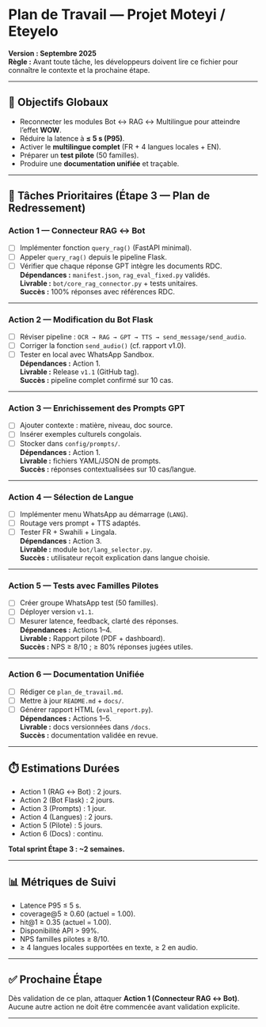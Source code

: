 # Plan de Travail — Projet Moteyi / Eteyelo  
**Version : Septembre 2025**  
**Règle :** Avant toute tâche, les développeurs doivent lire ce fichier pour connaître le contexte et la prochaine étape.

---

## 🎯 Objectifs Globaux
- Reconnecter les modules Bot ↔ RAG ↔ Multilingue pour atteindre l’effet **WOW**.  
- Réduire la latence à **≤ 5 s (P95)**.  
- Activer le **multilingue complet** (FR + 4 langues locales + EN).  
- Préparer un **test pilote** (50 familles).  
- Produire une **documentation unifiée** et traçable.

---

## 📌 Tâches Prioritaires (Étape 3 — Plan de Redressement)

### Action 1 — Connecteur RAG ↔ Bot
- [ ] Implémenter fonction `query_rag()` (FastAPI minimal).  
- [ ] Appeler `query_rag()` depuis le pipeline Flask.  
- [ ] Vérifier que chaque réponse GPT intègre les documents RDC.  
**Dépendances :** `manifest.json`, `rag_eval_fixed.py` validés.  
**Livrable :** `bot/core_rag_connector.py` + tests unitaires.  
**Succès :** 100% réponses avec références RDC.

---

### Action 2 — Modification du Bot Flask
- [ ] Réviser pipeline : `OCR → RAG → GPT → TTS → send_message/send_audio`.  
- [ ] Corriger la fonction `send_audio()` (cf. rapport v1.0).  
- [ ] Tester en local avec WhatsApp Sandbox.  
**Dépendances :** Action 1.  
**Livrable :** Release `v1.1` (GitHub tag).  
**Succès :** pipeline complet confirmé sur 10 cas.

---

### Action 3 — Enrichissement des Prompts GPT
- [ ] Ajouter contexte : matière, niveau, doc source.  
- [ ] Insérer exemples culturels congolais.  
- [ ] Stocker dans `config/prompts/`.  
**Dépendances :** Action 1.  
**Livrable :** fichiers YAML/JSON de prompts.  
**Succès :** réponses contextualisées sur 10 cas/langue.

---

### Action 4 — Sélection de Langue
- [ ] Implémenter menu WhatsApp au démarrage (`LANG`).  
- [ ] Routage vers prompt + TTS adaptés.  
- [ ] Tester FR + Swahili + Lingala.  
**Dépendances :** Action 3.  
**Livrable :** module `bot/lang_selector.py`.  
**Succès :** utilisateur reçoit explication dans langue choisie.

---

### Action 5 — Tests avec Familles Pilotes
- [ ] Créer groupe WhatsApp test (50 familles).  
- [ ] Déployer version `v1.1`.  
- [ ] Mesurer latence, feedback, clarté des réponses.  
**Dépendances :** Actions 1–4.  
**Livrable :** Rapport pilote (PDF + dashboard).  
**Succès :** NPS ≥ 8/10 ; ≥ 80% réponses jugées utiles.

---

### Action 6 — Documentation Unifiée
- [ ] Rédiger ce `plan_de_travail.md`.  
- [ ] Mettre à jour `README.md` + `docs/`.  
- [ ] Générer rapport HTML (`eval_report.py`).  
**Dépendances :** Actions 1–5.  
**Livrable :** docs versionnées dans `/docs`.  
**Succès :** documentation validée en revue.

---

## ⏱️ Estimations Durées
- Action 1 (RAG ↔ Bot) : 2 jours.  
- Action 2 (Bot Flask) : 2 jours.  
- Action 3 (Prompts) : 1 jour.  
- Action 4 (Langues) : 2 jours.  
- Action 5 (Pilote) : 5 jours.  
- Action 6 (Docs) : continu.  

**Total sprint Étape 3 : ~2 semaines.**

---

## 📊 Métriques de Suivi
- Latence P95 ≤ 5 s.  
- coverage@5 ≥ 0.60 (actuel = 1.00).  
- hit@1 ≥ 0.35 (actuel = 1.00).  
- Disponibilité API > 99%.  
- NPS familles pilotes ≥ 8/10.  
- ≥ 4 langues locales supportées en texte, ≥ 2 en audio.  

---

## ✅ Prochaine Étape
Dès validation de ce plan, attaquer **Action 1 (Connecteur RAG ↔ Bot)**.  
Aucune autre action ne doit être commencée avant validation explicite.

---
